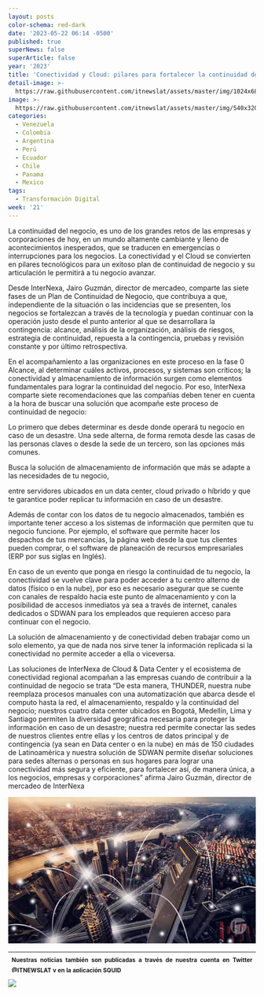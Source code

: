 ```yaml
---
layout: posts
color-schema: red-dark
date: '2023-05-22 06:14 -0500'
published: true
superNews: false
superArticle: false
year: '2023'
title: 'Conectividad y Cloud: pilares para fortalecer la continuidad de negocio'
detail-image: >-
  https://raw.githubusercontent.com/itnewslat/assets/master/img/1024x680/Conexiones-g.jpg
image: >-
  https://raw.githubusercontent.com/itnewslat/assets/master/img/540x320/Conexiones-p.jpg
categories:
  - Venezuela
  - Colombia
  - Argentina
  - Perú
  - Ecuador
  - Chile
  - Panama
  - Mexico
tags:
  - Transformación Digital
week: '21'
---
```

La continuidad del negocio, es uno de los grandes retos de las empresas y corporaciones de hoy, en un mundo altamente cambiante y lleno de acontecimientos inesperados, que se traducen en emergencias o interrupciones para los negocios. La conectividad y el Cloud se convierten en pilares tecnológicos para un exitoso plan de continuidad de negocio y  su articulación le permitirá a tu negocio avanzar. 

Desde InterNexa, Jairo Guzmán, director de mercadeo, comparte las siete fases de un Plan de Continuidad de Negocio, que contribuya a que, independiente de la situación o las incidencias que se presenten, los negocios se fortalezcan a través de la tecnología y puedan continuar con la operación justo desde el punto anterior al que se desarrollara la contingencia: alcance, análisis de la organización, análisis de riesgos, estrategia de continuidad, repuesta a la contingencia, pruebas y revisión constante y por último retrospectiva.

En el acompañamiento a las organizaciones en este proceso en la fase 0 Alcance, al determinar cuáles activos, procesos, y sistemas son críticos; la conectividad y almacenamiento de información surgen como elementos fundamentales para lograr la continuidad del negocio. Por eso, InterNexa comparte siete recomendaciones que las compañías deben tener en cuenta a la hora de buscar una solución que acompañe este proceso de continuidad de negocio:


Lo primero que debes determinar es desde donde operará tu negocio en caso de un desastre. Una sede alterna, de forma remota desde las casas de las personas claves o desde la sede de un tercero, son las opciones más
 comunes.

Busca la solución de almacenamiento de información que más se adapte a las necesidades de tu negocio,

entre servidores ubicados en un data center, cloud privado o híbrido y que te garantice poder replicar tu información en caso de un desastre.

Además de contar con los datos de tu negocio almacenados, también es importante tener acceso a los sistemas de información que permiten que tu negocio funcione. Por ejemplo, el software que permite hacer los despachos
 de tus mercancías, la página web desde la que tus clientes pueden comprar, o el software de planeación de recursos empresariales (ERP por sus siglas en Inglés).

En caso de un evento que ponga en riesgo la continuidad de tu negocio, la conectividad se vuelve clave para poder acceder a tu centro alterno de datos (físico o en la nube), por eso es necesario asegurar que se cuente
 con canales de respaldo hacia este punto de almacenamiento y con la posibilidad de accesos inmediatos ya sea a través de internet, canales dedicados o
SDWAN para los empleados que requieren acceso para continuar con el negocio.

La solución de almacenamiento y de conectividad deben trabajar como un solo elemento, ya que de nada nos sirve tener la información replicada si la conectividad no permite acceder a ella o viceversa.

Las soluciones de InterNexa de Cloud & Data Center y el ecosistema de conectividad regional acompañan a las empresas cuando de contribuir a la continuidad de negocio se trata “De esta manera, THUNDER, nuestra nube reemplaza procesos manuales con una automatización que abarca desde el computo hasta la red, el almacenamiento, respaldo y la continuidad del negocio; nuestros cuatro data center ubicados en Bogotá, Medellín, Lima y Santiago permiten la diversidad geográfica necesaria para proteger la información en caso de un desastre; nuestra red permite conectar las sedes de nuestros clientes entre ellas y los centros de datos principal y de contingencia (ya sean en Data center o en la nube) en más de 150 ciudades de Latinoamérica y nuestra solución de SDWAN permite diseñar soluciones para sedes alternas o personas en sus hogares para lograr una conectividad más segura y eficiente, para fortalecer así, de manera única, a los negocios, empresas y corporaciones” afirma Jairo Guzmán, director de mercadeo de InterNexa

![](https://raw.githubusercontent.com/itnewslat/assets/master/img/540x320/Conexiones-p.jpg)

<table style="height: 42px;" width="569">
<tbody>
<tr>
<td style="text-align: justify;"><sub><strong>Nuestras noticias también son publicadas a través de nuestra cuenta en Twitter <a href="https://twitter.com/itnewslat?lang=es">@ITNEWSLAT</a> y en la aplicación <a href="https://squidapp.co/en/">SQUID</a></strong></sub></td>
</tr>
</tbody>
</table>
<img src="https://tracker.metricool.com/c3po.jpg?hash=56f88a41e39ab42c063cc51676587a04"/>